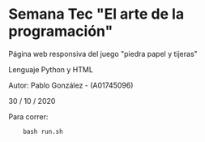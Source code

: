 # Semana Tec "El arte de la programación"

Página web responsiva del juego "piedra papel y tijeras"

Lenguaje Python y HTML

Autor:
Pablo González - (A01745096)

30 / 10 / 2020

Para correr:

        bash run.sh
